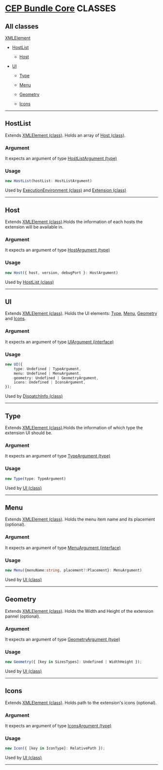 # [CEP Bundle Core](../README.md) **CLASSES**

## All classes

[XMLElement](#XMLElement)

-   [HostList](#HostList)

    -   [Host](#Host)

-   [UI](#UI)

    -   [Type](#Type)

    -   [Menu](#Menu)

    -   [Geometry](#Geometry)

    -   [Icons](#Icons)

---

## **HostList**

Extends [XMLElement (class)](#XMLElement). Holds an array of [Host (class)](#Host).

### Argument

It expects an argument of type [HostListArgument (type)](types.md#HostListArgument)

### Usage

```typescript
new HostList(hostList: HostListArgument)
```

Used by [ExecutionEnvironment (class)](#ExecutionEnvironment) and [Extension (class)](#Extension)

---

## **Host**

Extends [XMLElement (class)](#XMLElement).Holds the information of each hosts the extension will be available in.

### Argument

It expects an argument of type [HostArgument (type)](types.md#HostArgument)

### Usage

```typescript
new Host({ host, version, debugPort }: HostArgument)
```

Used by [HostList (class)](#HostList)

---

## **UI**

Extends [XMLElement (class)](#XMLElement). Holds the UI elements: [Type](#Type), [Menu](#Menu), [Geometry](#Geometry) and [Icons](#Icons).

### Argument

It expects an argument of type [UIArgument (interface)](interfaces.md#UIArgument)

### Usage

```typescript
new UI({
	type: Undefined | TypeArgument,
	menu: Undefined | MenuArgument,
	geometry: Undefined | GeometryArgument,
	icons: Undefined | IconsArgument,
});
```

Used by [DispatchInfo (class)](#DispatchInfo)

---

## **Type**

Extends [XMLElement (class)](#XMLElement).Holds the information of which type the extension UI should be.

### Argument

It expects an argument of type [TypeArgument (type)](types.md#TypeArgument)

### Usage

```typescript
new Type(type: TypeArgument)
```

Used by [UI (class)](#UI)

---

## **Menu**

Extends [XMLElement (class)](#XMLElement). Holds the menu item name and its placement (optional).

### Argument

It expects an argument of type [MenuArgument (interface)](interfaces.md#MenuArgument)

### Usage

```typescript
new Menu({menuName:string, placement?:Placement}: MenuArgument)
```

Used by [UI (class)](#UI)

---

## **Geometry**

Extends [XMLElement (class)](#XMLElement). Holds the Width and Height of the extension pannel (optional).

### Argument

It expects an argument of type [GeometryArgument (type)](types.md#GeometryArgument)

### Usage

```typescript
new Geometry({ [key in SizesTypes]: Undefined | WidthHeight });
```

Used by [UI (class)](#UI)

---

## **Icons**

Extends [XMLElement (class)](#XMLElement). Holds path to the extension's icons (optional).

### Argument

It expects an argument of type [IconsArgument (type)](types.md#IconsArgument)

### Usage

```typescript
new Icon({ [key in IconType]: RelativePath });
```

Used by [UI (class)](#UI)

---
